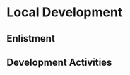 # Local Development

## Enlistment
<!-- [BEGIN] Enlistment -->
<!-- [END] Enlistment -->

## Development Activities
<!-- [BEGIN] Development Activities -->
<!-- [END] Development Activities -->
